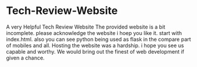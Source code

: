 # Tech-Review-Website
A very Helpful Tech Review Website
The provided website is a bit incomplete. please acknowledge the website i hoep you like it.
start with index.html.
also you can see python being used as flask in the compare part of mobiles and all.
Hosting the website was a hardship.
i hope you see us capable and worthy.
We would bring out the finest of web development if given a chance.
